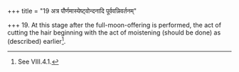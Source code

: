 +++
title = "19 अत्र पौर्णमास्येष्ट्वोन्दनादि पूर्ववन्निवर्तनम्"

+++
19. At this stage after the full-moon-offering is performed, the act of cutting the hair beginning with the act of moistening (should be done) as (described) earlier[^1].  


[^1]: See VIII.4.1.  
